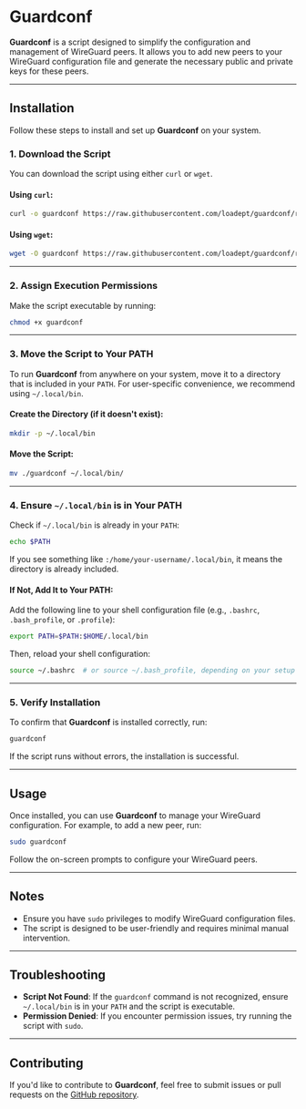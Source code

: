 # Guardconf

**Guardconf** is a script designed to simplify the configuration and management of WireGuard peers. It allows you to add new peers to your WireGuard configuration file and generate the necessary public and private keys for these peers.

---

## Installation

Follow these steps to install and set up **Guardconf** on your system.

### 1. Download the Script

You can download the script using either `curl` or `wget`.

#### Using `curl`:
```bash
curl -o guardconf https://raw.githubusercontent.com/loadept/guardconf/refs/heads/master/bin/guardconf
```

#### Using `wget`:
```bash
wget -O guardconf https://raw.githubusercontent.com/loadept/guardconf/refs/heads/master/bin/guardconf
```

---

### 2. Assign Execution Permissions

Make the script executable by running:
```bash
chmod +x guardconf
```

---

### 3. Move the Script to Your PATH

To run **Guardconf** from anywhere on your system, move it to a directory that is included in your `PATH`. For user-specific convenience, we recommend using `~/.local/bin`.

#### Create the Directory (if it doesn't exist):
```bash
mkdir -p ~/.local/bin
```

#### Move the Script:
```bash
mv ./guardconf ~/.local/bin/
```

---

### 4. Ensure `~/.local/bin` is in Your PATH

Check if `~/.local/bin` is already in your `PATH`:
```bash
echo $PATH
```

If you see something like `:/home/your-username/.local/bin`, it means the directory is already included.

#### If Not, Add It to Your PATH:

Add the following line to your shell configuration file (e.g., `.bashrc`, `.bash_profile`, or `.profile`):
```bash
export PATH=$PATH:$HOME/.local/bin
```

Then, reload your shell configuration:
```bash
source ~/.bashrc  # or source ~/.bash_profile, depending on your setup
```

---

### 5. Verify Installation

To confirm that **Guardconf** is installed correctly, run:
```bash
guardconf
```

If the script runs without errors, the installation is successful.

---

## Usage

Once installed, you can use **Guardconf** to manage your WireGuard configuration. For example, to add a new peer, run:
```bash
sudo guardconf
```

Follow the on-screen prompts to configure your WireGuard peers.

---

## Notes

- Ensure you have `sudo` privileges to modify WireGuard configuration files.
- The script is designed to be user-friendly and requires minimal manual intervention.

---

## Troubleshooting

- **Script Not Found**: If the `guardconf` command is not recognized, ensure `~/.local/bin` is in your `PATH` and the script is executable.
- **Permission Denied**: If you encounter permission issues, try running the script with `sudo`.

---

## Contributing

If you'd like to contribute to **Guardconf**, feel free to submit issues or pull requests on the [GitHub repository](https://github.com/loadept/guardconf).
